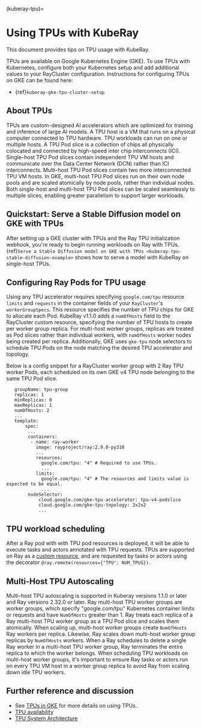 (kuberay-tpu)=

# Using TPUs with KubeRay

This document provides tips on TPU usage with KubeRay.

TPUs are available on Google Kubernetes Engine (GKE). To use TPUs with Kubernetes, configure
both your Kubernetes setup and add additional values to your RayCluster configuration.
Instructions for configuring TPUs on GKE can be found here:

- {ref}`kuberay-gke-tpu-cluster-setup`

## About TPUs

TPUs are custom-designed AI accelerators which are optimized for training and inference of large AI models. A TPU host is a VM that runs on a physical computer connected to TPU hardware. TPU workloads can run on one or multiple hosts. A TPU Pod slice is a collection of chips all physically colocated and connected by high-speed inter chip interconnects (ICI). Single-host TPU Pod slices contain independent TPU VM hosts and communicate over the Data Center Network (DCN) rather than ICI interconnects. Multi-host TPU Pod slices contain two more interconnected TPU VM hosts. In GKE, multi-host TPU Pod slices run on their own node pools and are scaled atomically by node pools, rather than individual nodes. Both single-host and multi-host TPU Pod slices can be scaled seamlessly to multiple slices, enabling greater parallelism to support larger workloads.

## Quickstart: Serve a Stable Diffusion model on GKE with TPUs

After setting up a GKE cluster with TPUs and the Ray TPU initialization webhook, you're ready to begin running workloads on Ray with TPUs. {ref}`Serve a Stable Diffusion model on GKE with TPUs <kuberay-tpu-stable-diffusion-example>` shows how to serve a model with KubeRay on single-host TPUs.

## Configuring Ray Pods for TPU usage

Using any TPU accelerator requires specifying `google.com/tpu` resource `limits` and `requests` in the container fields of your `RayCluster`'s
`workerGroupSpecs`. This resource specifies the number of TPU chips for GKE to allocate each Pod. KubeRay v1.1.0 adds a `numOfHosts`
field to the RayCluster custom resource, specifying the number of TPU hosts to create per worker group replica. For multi-host worker groups,
replicas are treated as Pod slices rather than individual workers, with `numOfHosts` worker nodes being created per replica.
Additionally, GKE uses `gke-tpu` node selectors to schedule TPU Pods on the node matching the desired TPU accelerator and topology.

Below is a config snippet for a RayCluster worker group with 2 Ray TPU worker Pods, each scheduled on its own GKE v4 TPU node belonging to the same TPU Pod slice.

```
   groupName: tpu-group
   replicas: 1
   minReplicas: 0
   maxReplicas: 1
   numOfHosts: 2
   ...
   template:
       spec:
        ...
        containers:
         - name: ray-worker
           image: rayproject/ray:2.9.0-py310
           ...
           resources:
             google.com/tpu: "4" # Required to use TPUs.
             ...
           limits:
             google.com/tpu: "4" # The resources and limits value is expected to be equal.
             ...
        nodeSelector:
            cloud.google.com/gke-tpu-accelerator: tpu-v4-podslice
            cloud.google.com/gke-tpu-topology: 2x2x2
            ...
```

## TPU workload scheduling

After a Ray pod with with TPU pod resources is deployed, it will be able to execute tasks and actors annotated with TPU requests.
TPUs are supported on Ray as a [custom resource](https://docs.ray.io/en/latest/ray-core/scheduling/resources.html#custom-resources),
and are requested by tasks or actors using the decorator `@ray.remote(resources={"TPU": NUM_TPUS})`.

## Multi-Host TPU Autoscaling

Multi-host TPU autoscaling is supported in Kuberay versions 1.1.0 or later and Ray versions 2.32.0 or later. Ray multi-host TPU worker groups are worker groups, which specify "google.com/tpu" Kubernetes container limits or requests and have `NumOfHosts` greater than 1. Ray treats each replica of a Ray multi-host TPU worker group as a TPU Pod slice and scales them atomically. When scaling up, multi-host worker groups create `NumOfHosts` Ray workers per replica. Likewise, Ray scales down multi-host worker group replicas by `NumOfHosts` workers. When a Ray schedules to delete a single Ray worker in a multi-host TPU worker group, Ray terminates the entire replica to which the worker belongs. When scheduling TPU workloads on multi-host worker groups, it's important to ensure Ray tasks or actors run on every TPU VM host in a worker group replica to avoid Ray from scaling down idle TPU workers.

Further reference and discussion
--------------------------------
* See [TPUs in GKE](https://cloud.google.com/kubernetes-engine/docs/how-to/tpus) for more details on using TPUs.
* [TPU availability](https://cloud.google.com/tpu/docs/regions-zones)
* [TPU System Architecture](https://cloud.google.com/tpu/docs/system-architecture-tpu-vm)
